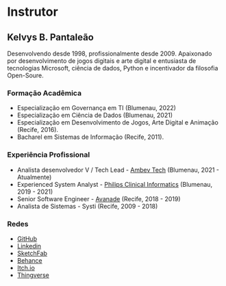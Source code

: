 # Instrutor

## Kelvys B. Pantaleão



Desenvolvendo desde 1998, profissionalmente desde 2009.
Apaixonado por desenvolvimento de jogos digitais e arte digital
e entusiasta de tecnologias Microsoft, ciência de dados, Python e incentivador da filosofia Open-Soure.

### Formação Acadêmica

* Especialização em Governança em TI (Blumenau, 2022)
* Especialização em Ciência de Dados (Blumenau, 2021)
* Especialização em Desenvolvimento de Jogos, Arte Digital e Animação (Recife, 2016).
* Bacharel em Sistemas de Informação (Recife, 2011).

### Experiência Profissional

* Analista desenvolvedor V / Tech Lead - [Ambev Tech](https://www.ambevtech.com.br/) (Blumenau, 2021 - Atualmente)
* Experienced System Analyst - [Philips Clinical Informatics](https://www.philips.com/global?locale_code=en_aa) (Blumenau, 2019 - 2021)
* Senior Software Engineer - [Avanade](https://www.avanade.com/en) (Recife, 2018 - 2019)
* Analista de Sistemas - Systi (Recife, 2009 - 2018)

### Redes

* [GitHub](https://github.com/Kelvysb)
* [Linkedin](https://www.linkedin.com/in/kelvysb/)
* [SketchFab](https://sketchfab.com/Kelvysb)
* [Behance](https://www.behance.net/KelvysB)
* [Itch.io](https://kelvysb.itch.io/)
* [Thingverse](https://www.thingiverse.com/kelvys/designs)
